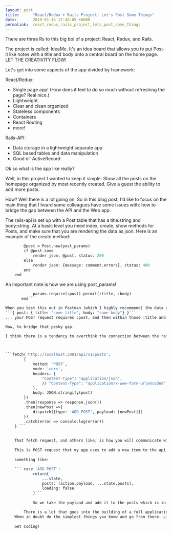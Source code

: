 ```yaml
---
layout: post
title:      "React/Redux + Rails Project: Let's Post Some Things"
date:       2019-01-16 17:48:09 +0000
permalink:  react_redux_rails_project_lets_post_some_things
---
```



There are three Rs to this big boi of a project: React, Redux, and Rails.

The project is called: IdeaMe. It's an idea board that allows you to put Post-it like notes with a title and body onto a central board on the home page. LET THE CREATIVITY FLOW!

Let's get into some aspects of the app divided by framework:

React/Redux:
- Single page app! (How does it feel to do so much without refreshing the page? Real nice.)
- Lightweight
- Clear and clean organized
- Stateless components
- Containers
- React Routing
- more!

Rails-API:
- Data storage in a lightweight separate app
- SQL based tables and data manipulation
- Good ol' ActiveRecord

Ok so what is the app like really?

Well, in this project I wanted to keep it simple: Show all the posts on the homepage organized by most recently created. Give a guest the ability to add more posts.

How? Well there is a lot going on. So in this blog post, I'd like to focus on the main thing that I heard some colleagues have some issues with: how to bridge the gap between the API and the Web app.

The rails-api is set up with a Post table that has a title:string and body:string. At a basic level you need index, create, show methods for Posts, and make sure that you are rendering the data as json.
Here is an example of the create method:

```def create
        @post = Post.new(post_params)
        if @post.save 
            render json: @post, status: 200
        else
            render json: {message: comment.errors}, status: 400    
        end
    end    
```

An important note is how we are using post_params!
```def post_params
            params.require(:post).permit(:title, :body)
       end```

When you test this out in Postman (which I highly recommend) the data you send should be something like:
```{ post: { title: "some title", body: "some body"} }``` 
... your POST request requires :post, and then within those :title and :body. So that is the same formatting for the fetch POST request when you make it.

Now, to bridge that pesky gap.

I think there is a tendancy to overthink the connection between the rails api and the react app. In reality, all you are doing is POSTing and GETting to and from the API using the React/Redux side as the window. 

	

```fetch('http://localhost:3001/api/v1/posts',
        {
            method: 'POST',
            mode: 'cors',
            headers: {
                "Content-Type": "application/json",
                // "Content-Type": "application/x-www-form-urlencoded",
            },
            body: JSON.stringify(post)
        })
        .then(response => response.json())
        .then(newPost =>{ 
            dispatch({type: 'ADD POST', payload: [newPost]})
        })
        .catch(error => console.log(error))
    } ```
		
		
	That fetch request, and others like, is how you will communicate with your API. The API is just a storage mechanism that opens itself up when we run the server. The React/Redux side, as complicated as it is, is the interface through which the user can interact with that storage. 
		
	This is POST request that my app uses to add a new item to the api. It should look pretty familiar if you have some experience with JavaScript. With some additions like the dispatch line. This is how the React/Redux operates: The action type dictates manipulation of the state defined in the reducer:
	
	something like:
	
	``` case 'ADD POST':
            return{
                ...state,
                posts: [action.payload, ...state.posts],
                loading: false
            }```
						
			So we take the payload and add it to the posts which is in the defined state. It's now accessible by components that are linked to the store! 
			
		There is a lot that goes into the building of a full application, even one as simple as a text posting app. 
	When in doubt do the simplest things you know and go from there. Like a simple POST or GET request to your API. I hope this helps to get some clarity regarding in a realm full of possibilities!
	
	Get Coding!
		
	
	

		




